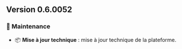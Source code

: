 ## Version 0.6.0052

### 🔧 Maintenance

- 📦 **Mise à jour technique** : mise à jour technique de la plateforme.
